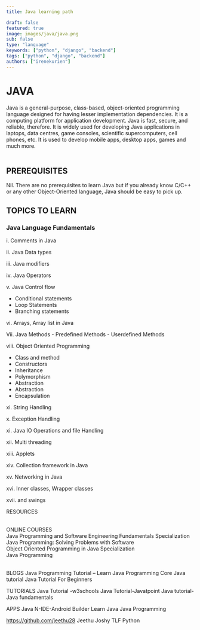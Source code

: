 ```yaml
---
title: Java learning path

draft: false
featured: true
image: images/java/java.png
sub: false
type: "language"
keywords: ["python", "django", "backend"]
tags: ["python", "django", "backend"]
authors: ["irenekurien"]
---
```


# JAVA

Java is a general-purpose, class-based, object-oriented programming language designed for having lesser implementation dependencies. It is a computing platform for application development. Java is fast, secure, and reliable, therefore. It is widely used for developing Java applications in laptops, data centres, game consoles, scientific supercomputers, cell phones, etc. It is used to develop mobile apps, desktop apps, games and much more.
<br><br>

## PREREQUISITES

Nil. There are no prerequisites to learn Java but if you already know C/C++ or any other Object-Oriented language, Java should be easy to pick up.

## TOPICS TO LEARN

### Java Language Fundamentals

i. Comments in Java

ii. Java Data types

iii. Java modifiers

iv. Java Operators

v. Java Control flow

- Conditional statements
- Loop Statements
- Branching statements

vi. Arrays, Array list in Java

Vii. Java Methods - Predefined Methods - Userdefined Methods

viii. Object Oriented Programming

- Class and method
- Constructors
- Inheritance
- Polymorphism
- Abstraction
- Abstraction
- Encapsulation

xi. String Handling

x. Exception Handling

xi. Java IO Operations and file Handling

xii. Multi threading

xiii. Applets

xiv. Collection framework in Java

xv. Networking in Java

xvi. Inner classes, Wrapper classes

xvii. and swings

RESOURCES <br><br>

ONLINE COURSES<br>
Java Programming and Software Engineering Fundamentals Specialization<br>
Java Programming: Solving Problems with Software<br>
Object Oriented Programming in Java Specialization<br>
Java Programming<br><br>

BLOGS
Java Programming Tutorial – Learn Java Programming
Core Java tutorial
Java Tutorial For Beginners

TUTORIALS
Java Tutorial -w3schools
Java Tutorial-Javatpoint
Java tutorial-Java fundamentals

APPS
Java N-IDE-Android Builder
Learn Java
Java Programming

https://github.com/jeethu28
Jeethu Joshy
TLF Python
